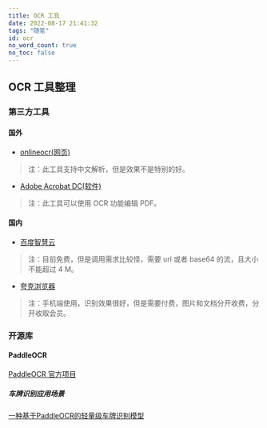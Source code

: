 ```yaml
---
title: OCR 工具
date: 2022-08-17 21:41:32
tags: "随笔"
id: ocr
no_word_count: true
no_toc: false
---
```


## OCR 工具整理

### 第三方工具

#### 国外

- [onlineocr(网页)](https://www.onlineocr.net/)

> 注：此工具支持中文解析，但是效果不是特别的好。

- [Adobe Acrobat DC(软件)](https://get.adobe.com/cn/reader/)

> 注：此工具可以使用 OCR 功能编辑 PDF。

#### 国内

- [百度智慧云](https://login.bce.baidu.com/)

> 注：目前免费，但是调用需求比较怪，需要 url 或者 base64 的流，且大小不能超过 4 M。

- [夸克浏览器](https://www.myquark.cn/)

> 注：手机端使用，识别效果很好，但是需要付费，图片和文档分开收费，分开收取会员。

### 开源库

#### PaddleOCR

[PaddleOCR 官方项目](https://github.com/PaddlePaddle/PaddleOCR)

##### 车牌识别应用场景

[一种基于PaddleOCR的轻量级车牌识别模型](https://github.com/PaddlePaddle/PaddleOCR/blob/release/2.7/applications/%E8%BD%BB%E9%87%8F%E7%BA%A7%E8%BD%A6%E7%89%8C%E8%AF%86%E5%88%AB.md)
